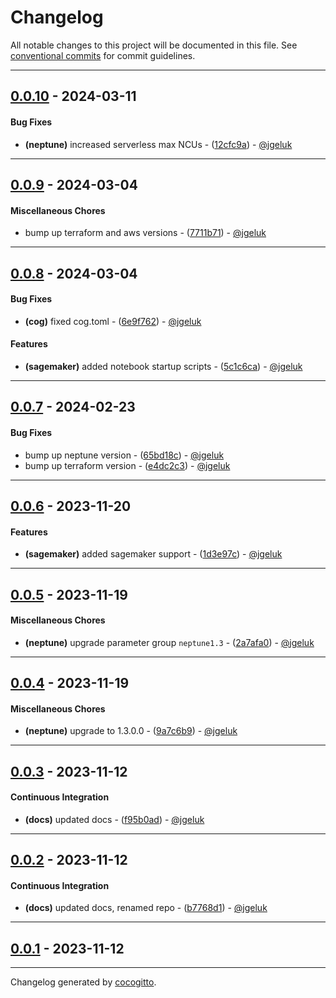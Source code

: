 # Changelog
All notable changes to this project will be documented in this file. See [conventional commits](https://www.conventionalcommits.org/) for commit guidelines.

- - -
## [0.0.10](https://github.com/EKGF/terraform-aws-neptune/compare/0.0.9..0.0.10) - 2024-03-11
#### Bug Fixes
- **(neptune)** increased serverless max NCUs - ([12cfc9a](https://github.com/EKGF/terraform-aws-neptune/commit/12cfc9ad87c11031086f5a7c770e2f51cbba84f4)) - [@jgeluk](https://github.com/jgeluk)

- - -

## [0.0.9](https://github.com/EKGF/terraform-aws-neptune/compare/0.0.8..0.0.9) - 2024-03-04
#### Miscellaneous Chores
- bump up terraform and aws versions - ([7711b71](https://github.com/EKGF/terraform-aws-neptune/commit/7711b71d0dbbe6bf0768d449ea5df066667c3ffa)) - [@jgeluk](https://github.com/jgeluk)

- - -

## [0.0.8](https://github.com/EKGF/terraform-aws-neptune/compare/0.0.7..0.0.8) - 2024-03-04
#### Bug Fixes
- **(cog)** fixed cog.toml - ([6e9f762](https://github.com/EKGF/terraform-aws-neptune/commit/6e9f7620ff082145b62561f1cd5873d115498b45)) - [@jgeluk](https://github.com/jgeluk)
#### Features
- **(sagemaker)** added notebook startup scripts - ([5c1c6ca](https://github.com/EKGF/terraform-aws-neptune/commit/5c1c6cac227dc334464689fb1a2f63547e7b0ed7)) - [@jgeluk](https://github.com/jgeluk)

- - -

## [0.0.7](https://github.com/EKGF/terraform-neptune/compare/0.0.6..0.0.7) - 2024-02-23
#### Bug Fixes
- bump up neptune version - ([65bd18c](https://github.com/EKGF/terraform-neptune/commit/65bd18ce1048a3990e0ff8df700209f612624fcb)) - [@jgeluk](https://github.com/jgeluk)
- bump up terraform version - ([e4dc2c3](https://github.com/EKGF/terraform-neptune/commit/e4dc2c3017fe3d42b663d4d556040c44d1f99ed1)) - [@jgeluk](https://github.com/jgeluk)

- - -

## [0.0.6](https://github.com/EKGF/terraform-neptune/compare/0.0.5..0.0.6) - 2023-11-20
#### Features
- **(sagemaker)** added sagemaker support - ([1d3e97c](https://github.com/EKGF/terraform-neptune/commit/1d3e97c4a79c7e9d8015e020adea48d2ace739ab)) - [@jgeluk](https://github.com/jgeluk)

- - -

## [0.0.5](https://github.com/EKGF/terraform-neptune/compare/0.0.4..0.0.5) - 2023-11-19
#### Miscellaneous Chores
- **(neptune)** upgrade parameter group `neptune1.3` - ([2a7afa0](https://github.com/EKGF/terraform-neptune/commit/2a7afa0e50b5a6ef11a0c926ff439656ea4aad88)) - [@jgeluk](https://github.com/jgeluk)

- - -

## [0.0.4](https://github.com/EKGF/terraform-neptune/compare/0.0.3..0.0.4) - 2023-11-19
#### Miscellaneous Chores
- **(neptune)** upgrade to 1.3.0.0 - ([9a7c6b9](https://github.com/EKGF/terraform-neptune/commit/9a7c6b90e475a90cda8151144568674e23c9a8b6)) - [@jgeluk](https://github.com/jgeluk)

- - -

## [0.0.3](https://github.com/EKGF/terraform-neptune/compare/0.0.2..0.0.3) - 2023-11-12
#### Continuous Integration
- **(docs)** updated docs - ([f95b0ad](https://github.com/EKGF/terraform-neptune/commit/f95b0adf762bc8621d33f6bd88529049a02dd679)) - [@jgeluk](https://github.com/jgeluk)

- - -

## [0.0.2](https://github.com/EKGF/terraform-neptune/compare/0.0.1..0.0.2) - 2023-11-12
#### Continuous Integration
- **(docs)** updated docs, renamed repo - ([b7768d1](https://github.com/EKGF/terraform-neptune/commit/b7768d13829fdcf723a3bd2d5079fa36d07e7440)) - [@jgeluk](https://github.com/jgeluk)

- - -

## [0.0.1](https://github.com/EKGF/terraform-neptune/compare/2c88853d8104f23782234297e4b63810b43826d9..0.0.1) - 2023-11-12

- - -

Changelog generated by [cocogitto](https://github.com/cocogitto/cocogitto).